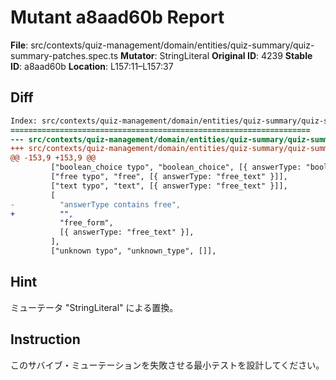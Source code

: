 # Mutant a8aad60b Report

**File**: src/contexts/quiz-management/domain/entities/quiz-summary/quiz-summary-patches.spec.ts
**Mutator**: StringLiteral
**Original ID**: 4239
**Stable ID**: a8aad60b
**Location**: L157:11–L157:37

## Diff

```diff
Index: src/contexts/quiz-management/domain/entities/quiz-summary/quiz-summary-patches.spec.ts
===================================================================
--- src/contexts/quiz-management/domain/entities/quiz-summary/quiz-summary-patches.spec.ts	original
+++ src/contexts/quiz-management/domain/entities/quiz-summary/quiz-summary-patches.spec.ts	mutated #4239
@@ -153,9 +153,9 @@
         ["boolean_choice typo", "boolean_choice", [{ answerType: "boolean" }]],
         ["free typo", "free", [{ answerType: "free_text" }]],
         ["text typo", "text", [{ answerType: "free_text" }]],
         [
-          "answerType contains free",
+          "",
           "free_form",
           [{ answerType: "free_text" }],
         ],
         ["unknown typo", "unknown_type", []],
```

## Hint

ミューテータ "StringLiteral" による置換。

## Instruction

このサバイブ・ミューテーションを失敗させる最小テストを設計してください。
